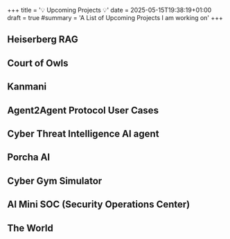 +++
title = '💡 Upcoming Projects 💡'
date = 2025-05-15T19:38:19+01:00
draft = true
#summary = 'A List of Upcoming Projects I am working on'
+++

## Heiserberg RAG

## Court of Owls

## Kanmani

## Agent2Agent Protocol User Cases

## Cyber Threat Intelligence AI agent

## Porcha AI

## Cyber Gym Simulator 

## AI Mini SOC (Security Operations Center)

## The World
